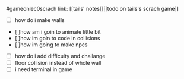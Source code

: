 #gameonlec0scrach 
link: [[tails' notes]][[todo on tails's scrach game]]


- [ ] how do i make walls
- [ ]how am i goin to animate little bit
- [ ]how im goin to code in collisions
- [ ]how im going to make npcs
- [ ] how do i add difficulty and challange
- [ ] floor collision instead of whole wall
- [ ] i need terminal in game
